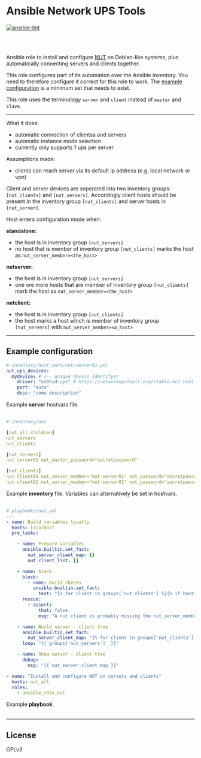 # Ansible Network UPS Tools

<a href="https://github.com/sleepy-nols/ansible_role_nut/actions/workflows/ansible-lint.yml">
<img alt="ansible-lint" src="https://github.com/sleepy-nols/ansible_role_nut/actions/workflows/ansible-lint.yml/badge.svg"/>
</a>

<br><br>

Ansible role to install and configure [NUT](https://networkupstools.org) on Debian-like systems, plus automatically connecting servers and clients together.

This role configures part of its automation over the Ansible inventory. You need to therefore configure it correct for this role to work. The [example configuration](/#) is a minimum set that needs to exist.

This role uses the terminology `server` and `client` instead of `master` and `slave`.


---

What it does:
- automatic connection of clientsa and servers
- automatic instance mode selection
- currently only supports 1 ups per server

Assumptions made:
- clients can reach server via its default ip address (e.g. local network or vpn)


Client and server devices are seperated into two inventory groups: `[nut_clients]` and `[nut_servers]`. Accordingly client hosts should be present in the inventory group `[nut_clients]` and server hosts in `[nut_server]`.


Host enters configuration mode when:

**standalone:**
- the host is in inventory group `[nut_servers]`
- no host that is member of inventory group `[nut_clients]` marks the host as `nut_server_member=<the_host>`

**netserver:**
- the host is in inventory group `[nut_servers]`
- one ore more hosts that are member of inventory group `[nut_clients]` mark the host as `nut_server_member=<the_host>`

**netclient:**
- the host is in inventory group `[nut_clients]`
- the host marks a host which is member of inventory group `[nut_servers]` with `nut_server_member=<a_host>`


---

## Example configuration

```yml
# inventory/host_vars/nut-server01.yml
nut_ups_devices:
  mydevice: # <-- unique device identifyer
    driver: "usbhid-ups" # https://networkupstools.org/stable-hcl.html
    port: "auto"
    desc: "some description"
```
Example **server** hostvars file.
<br>
<br>

```yml
# inventory/nut

[nut_all:children]
nut_servers
nut_clients

[nut_servers]
nut-server01 nut_master_password="secretpassword"

[nut_clients]
nut-client01 nut_server_member="nut-server01" nut_password="secretpassword"
nut-client02 nut_server_member="nut-server01" nut_password="secretpassword"

```
Example **inventory** file. Variables can alternatively be set in hostvars.
<br>
<br>


```yml
# playbooks/nut.yml
---
- name: Build variables locally
  hosts: localhost
  pre_tasks:

    - name: Prepare variables
      ansible.builtin.set_fact:
        nut_server_client_map: {}
        nut_client_list: []

    - name: block
      block:
        - name: Build checks
          ansible.builtin.set_fact:
            test: "{% for client in groups['nut_clients'] %}{% if hostvars[client]['nut_server_member'] %}{% endif %}{% endfor %}"
      rescue:
        - assert:
            that: false
            msg: "A nut client is probably missing the nut_server_member variable."

    - name: Build server - client tree
      ansible.builtin.set_fact:
        nut_server_client_map: "{% for client in groups['nut_clients'] %}{% if hostvars[client]['nut_server_member'] == item %}{% set _ = nut_client_list.append(client) %}{% endif %}{% endfor %}{{ {item: nut_client_list} | combine(nut_server_client_map) }}"
      loop: "{{ groups['nut_servers']  }}"

    - name: Show server - client tree
      debug:
        msg: "{{ nut_server_client_map }}"

- name: "Install and configure NUT on servers and clients"
  hosts: nut_all
  roles:
    - ansible_role_nut
```
Example **playbook**.
<br>
<br>

---

## License

GPLv3
